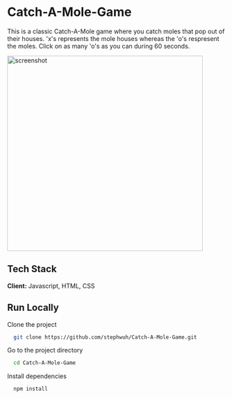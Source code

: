 
# Catch-A-Mole-Game

This is a classic Catch-A-Mole game where you catch moles that pop out of their houses. 
'x's represents the mole houses whereas the 'o's respresent the moles. Click on as many
'o's as you can during 60 seconds.

<img src="https://user-images.githubusercontent.com/56822167/139869979-5d2c5f84-34e8-485c-86bb-6549241f727e.PNG" alt="screenshot" width="450">



## Tech Stack

**Client:** Javascript, HTML, CSS


## Run Locally

Clone the project

```bash
  git clone https://github.com/stephwuh/Catch-A-Mole-Game.git
```

Go to the project directory

```bash
  cd Catch-A-Mole-Game
```

Install dependencies

```bash
  npm install
```



